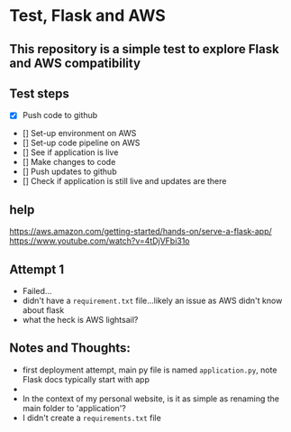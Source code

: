 # Test, Flask and AWS

## This repository is a simple test to explore Flask and AWS compatibility

## Test steps
- [x] Push code to github
- [] Set-up environment on AWS
- [] Set-up code pipeline on AWS
- [] See if application is live
- [] Make changes to code
- [] Push updates to github
- [] Check if application is still live and updates are there

## help
https://aws.amazon.com/getting-started/hands-on/serve-a-flask-app/
https://www.youtube.com/watch?v=4tDjVFbi31o


## Attempt 1
- Failed...
- didn't have a `requirement.txt` file...likely an issue as AWS didn't know about flask
- what the heck is AWS lightsail?

## Notes and Thoughts:
- first deployment attempt, main py file is named `application.py`, note Flask docs typically start with app
-
- In the context of my personal website, is it as simple as renaming the main folder to 'application'?
- I didn't create a `requirements.txt` file

